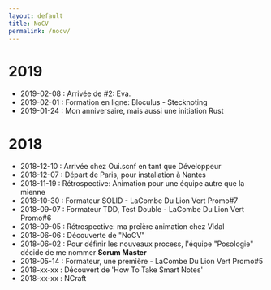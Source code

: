 ```yaml
---
layout: default
title: NoCV
permalink: /nocv/
---
```


# 2019

 * 2019-02-08 : Arrivée de #2: Eva.
 * 2019-02-01 : Formation en ligne: Bloculus - Stecknoting
 * 2019-01-24 : Mon anniversaire, mais aussi une initiation Rust

# 2018

 * 2018-12-10 : Arrivée chez Oui.scnf en tant que Développeur
 * 2018-12-07 : Départ de Paris, pour installation à Nantes
 * 2018-11-19 : Rétrospective: Animation pour une équipe autre que la mienne
 * 2018-10-30 : Formateur SOLID - LaCombe Du Lion Vert Promo#7
 * 2018-09-07 : Formateur TDD, Test Double - LaCombe Du Lion Vert Promo#6
 * 2018-09-05 : Rétrospective: ma preîère animation chez Vidal
 * 2018-06-06 : Découverte de "NoCV"
 * 2018-06-02 : Pour définir les nouveaux process, l'équipe "Posologie" décide de me nommer **Scrum Master**
 * 2018-05-14 : Formateur, une première - LaCombe Du Lion Vert Promo#5
 * 2018-xx-xx : Découvert de 'How To Take Smart Notes'
 * 2018-xx-xx : NCraft
